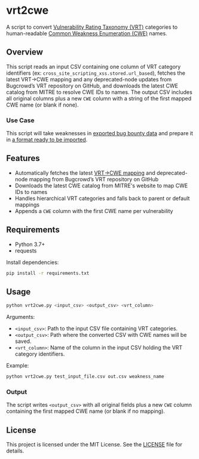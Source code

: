 # vrt2cwe

A script to  convert [Vulnerability Rating Taxonomy (VRT)](https://github.com/bugcrowd/vulnerability-rating-taxonomy) categories to human-readable [Common Weakness Enumeration (CWE)](https://cwe.mitre.org/) names.

## Overview

This script reads an input CSV containing one column of VRT category identifiers (ex: `cross_site_scripting_xss.stored.url_based`), fetches the latest VRT→CWE mapping and any deprecated-node updates from Bugcrowd’s VRT repository on GitHub, and downloads the latest CWE catalog from MITRE to resolve CWE IDs to names. The output CSV includes all original columns plus a new `CWE` column with a string of the first mapped CWE name (or blank if none).

### Use Case

This script will take weaknesses in [exported bug bounty data](https://docs.bugcrowd.com/customers/the-insights-dashboard/download-reports-and-export-submission-data/#exporting-submission-data-to-csv) and prepare it in [a format ready to be imported](https://docs.hackerone.com/en/articles/8541742-import-vulnerabilities).

## Features

- Automatically fetches the latest [VRT→CWE mapping](https://github.com/bugcrowd/vulnerability-rating-taxonomy/blob/master/mappings/cwe/cwe.json) and deprecated-node mapping from Bugcrowd’s VRT repository on GitHub
- Downloads the latest CWE catalog from MITRE's website to map CWE IDs to names
- Handles hierarchical VRT categories and falls back to parent or default mappings
- Appends a `CWE` column with the first CWE name per vulnerability

## Requirements

- Python 3.7+
- requests

Install dependencies:

```bash
pip install -r requirements.txt
```

## Usage

```bash
python vrt2cwe.py <input_csv> <output_csv> <vrt_column>
```

Arguments:

- `<input_csv>`: Path to the input CSV file containing VRT categories.
- `<output_csv>`: Path where the converted CSV with CWE names will be saved.
- `<vrt_column>`: Name of the column in the input CSV holding the VRT category identifiers.

Example:

```bash
python vrt2cwe.py test_input_file.csv out.csv weakness_name
```

### Output

The script writes `<output_csv>` with all original fields plus a new `CWE` column containing the first mapped CWE name (or blank if no mapping).

## License

This project is licensed under the MIT License. See the [LICENSE](LICENSE) file for details.
